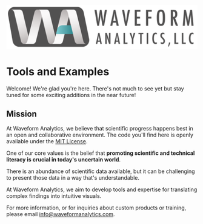 ![WA Logo](https://github.com/Waveform-Analytics/.github/blob/main/profile/WA-logo-with-text%402x.png)
# Tools and Examples

Welcome! We're glad you're here. There's not much to see yet but stay tuned for some exciting additions in the near future!

## Mission

At Waveform Analytics, we believe that scientific progress happens best in an open and collaborative environment. The code you'll find here is openly available under the [MIT License](https://opensource.org/license/mit). 

One of our core values is the belief that **promoting scientific and technical literacy is crucial in today's uncertain world**. 

There is an abundance of scientific data available, but it can be challenging to present those data in a way that's understandable.

At Waveform Analytics, we aim to develop  tools and expertise for translating complex findings into intuitive visuals.

For more information, or for inquiries about custom products or training, please email [info@waveformanalytics.com](mailto:info@waveformanalytics.com).
